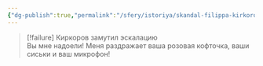 ```yaml
---
{"dg-publish":true,"permalink":"/sfery/istoriya/skandal-filippa-kirkorova-s-irinoj-aroyan/","tags":["История"]}
---
```


> [!failure] Киркоров замутил эскалацию  
> Вы мне надоели! Меня раздражает ваша розовая кофточка, ваши сиськи и ваш микрофон!
